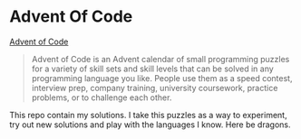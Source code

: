 # Advent Of Code

[Advent of Code](https://adventofcode.com/)

> Advent of Code is an Advent calendar of small programming puzzles for a variety of skill sets and skill levels that can be solved in any programming language you like. People use them as a speed contest, interview prep, company training, university coursework, practice problems, or to challenge each other.

This repo contain my solutions. I take this puzzles as a way to experiment, try out new solutions and play with the
languages I know. Here be dragons.

